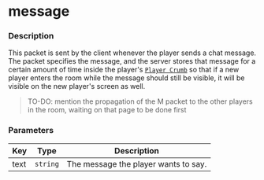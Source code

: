 # message

### Description

This packet is sent by the client whenever the player sends a chat message. The packet specifies the message, and the server stores that message for a certain amount of time inside the player's [`Player Crumb`](../classes/player-crumb.md) so that if a new player enters the room while the message should still be visible, it will be visible on the new player's screen as well.

> TO-DO: mention the propagation of the M packet to the other players in the room, waiting on that page to be done first

### Parameters

| Key  | Type     | Description                          |
| ---- | -------- | ------------------------------------ |
| text | `string` | The message the player wants to say. |

